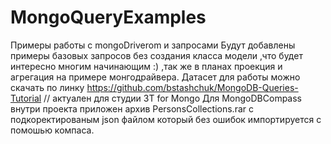 # MongoQueryExamples
Примеры работы с mongoDriverom и запросами 
Будут добавлены примеры базовых запросов без создания класса модели ,что будет интересно многим начинающим :)  ,так же в планах проекция и агрегация на примере монгодрайвера.
Датасет для работы можно скачать по линку https://github.com/bstashchuk/MongoDB-Queries-Tutorial // актуален для студии 3T for Mongo 
Для MongoDBCompass внутри проекта приложен архив PersonsCollections.rar c подкоректированым json файлом который без ошибок импортируется с помошью компаса.


